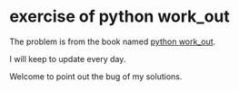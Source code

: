 # exercise of python work_out
The  problem is  from the book named  [python work_out](https://livebook.manning.com/book/python-workout).

I will  keep to update every day.

Welcome to point out the bug of my solutions.

